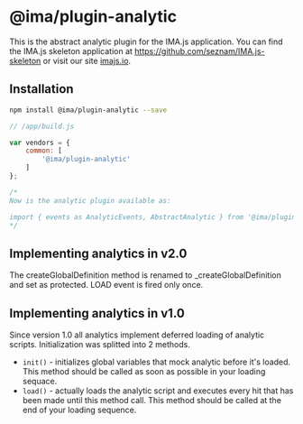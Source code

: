 # @ima/plugin-analytic

This is the abstract analytic plugin for the IMA.js application.
You can find the IMA.js skeleton application at
<https://github.com/seznam/IMA.js-skeleton> or visit our site
[imajs.io](https://imajs.io).

## Installation

```bash
npm install @ima/plugin-analytic --save
```

```javascript
// /app/build.js

var vendors = {
	common: [
		'@ima/plugin-analytic'
	]
};

/*
Now is the analytic plugin available as:

import { events as AnalyticEvents, AbstractAnalytic } from '@ima/plugin-analytic';
*/

```

## Implementing analytics in v2.0

The createGlobalDefinition method is renamed to _createGlobalDefinition and set as protected. LOAD event is fired only once.

## Implementing analytics in v1.0

Since version 1.0 all analytics implement deferred loading of analytic scripts. Initialization was splitted into 2 methods.

- `init()` - initializes global variables that mock analytic before it's loaded. This method should be called as soon as possible in your loading sequace.
- `load()` - actually loads the analytic script and executes every hit that has been made until this method call. This method should be called at the end of your loading sequence.
